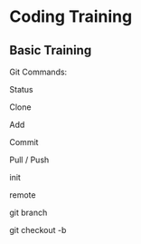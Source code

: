 # Coding Training

## Basic Training

Git Commands:

Status

Clone

Add

Commit

Pull / Push

init 

remote

git branch

git checkout -b <New Branch name>

